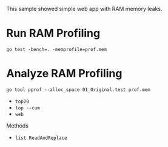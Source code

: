 This sample showed simple web app with RAM memory leaks.

# Run RAM Profiling

```Shell
go test -bench=. -memprofile=prof.mem
```

# Analyze RAM Profiling

```Shell
go tool pprof --alloc_space 01_Original.test prof.mem
```

- `top20`
- `top --cum`
- `web`

Methods 

- `list ReadAndReplace`